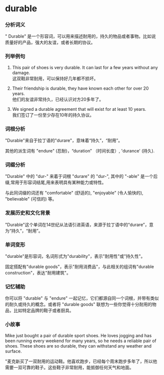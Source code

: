 # durable

### 分析词义

  

" Durable" 是一个形容词，可以用来描述耐用的，持久的物品或者事物。比如说质量好的产品，强大的友谊，或者长期的协议。

  

### 列举例句

  

1.  This pair of shoes is very durable. It can last for a few years without any damage.  
    这双鞋非常耐用，可以保持好几年都不损坏。
    
      
    
2.  Their friendship is durable, they have known each other for over 20 years.  
    他们的友谊非常持久，已经认识对方20多年了。
    
      
    
3.  We signed a durable agreement that will exist for at least 10 years.  
    我们签订了一份至少存在10年的持久协议。
    
      
    

  

### 词根分析

  

"Durable"来自于拉丁语的"durare"，意味着“持久”，“耐用”。

  

其他的派生词有 "endure" (忍耐)，“duration” （时间长度）, 'durance' (持久).

  

### 词缀分析

  

"Durable" 中的 "dur-" 来着于词根 "durare" 的 "dur-", 其中的 "-able" 是一个后缀,常用于形容词结尾,用来表明具有某种能力或特性。

  

与此同词缀的词还有 "comfortable" (舒适的), "enjoyable" (令人愉快的), "believable" (可信的) 等。

  

### 发展历史和文化背景

  

"Durable"这个单词在14世纪从法语引进英语，来源于拉丁语中的“durare”，意为“持久”，“耐用”。

  

### 单词变形

  

"durable"是形容词，名词形式为"durability"，表示"耐用性"或"持久性"。

  

固定搭配有"durable goods"，表示"耐用消费品"，与此相关的组词有"durable construction"，表达"耐用建筑"。

  

### 记忆辅助

  

你可以将 "durable" 与 "endure" 一起记忆，它们都源自同一个词根，并带有类似的耐久或持久的概念。或者将 "durable goods" 联想为一些你觉得十分耐用的物品，比如特定品牌的鞋子或者厨具。

  

### 小故事

  

Mike just bought a pair of durable sport shoes. He loves jogging and has been running every weekend for many years, so he needs a reliable pair of shoes. These shoes are so durable, they can withstand any weather and surface.

  

"麦克新买了一双耐用的运动鞋。他喜欢跑步，已经每个周末跑步多年了，所以他需要一双可靠的鞋子。这些鞋子非常耐用，能抵御任何天气和地面。
